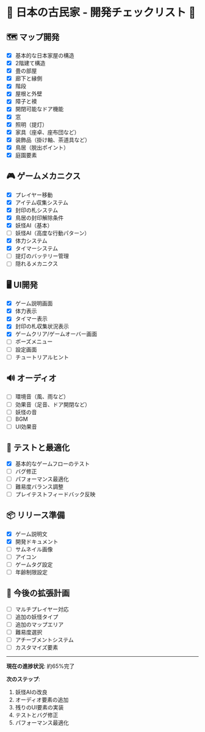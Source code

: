 # 🏮 日本の古民家 - 開発チェックリスト 🏮

## 🗺️ マップ開発
- [x] 基本的な日本家屋の構造
- [x] 2階建て構造
- [x] 畳の部屋
- [x] 廊下と縁側
- [x] 階段
- [x] 屋根と外壁
- [x] 障子と襖
- [x] 開閉可能なドア機能
- [x] 窓
- [x] 照明（提灯）
- [x] 家具（座卓、座布団など）
- [x] 装飾品（掛け軸、茶道具など）
- [x] 鳥居（脱出ポイント）
- [x] 庭園要素

## 🎮 ゲームメカニクス
- [x] プレイヤー移動
- [x] アイテム収集システム
- [x] 封印の札システム
- [x] 鳥居の封印解除条件
- [x] 妖怪AI（基本）
- [ ] 妖怪AI（高度な行動パターン）
- [x] 体力システム
- [x] タイマーシステム
- [ ] 提灯のバッテリー管理
- [ ] 隠れるメカニクス

## 🖥️ UI開発
- [x] ゲーム説明画面
- [x] 体力表示
- [x] タイマー表示
- [x] 封印の札収集状況表示
- [x] ゲームクリア/ゲームオーバー画面
- [ ] ポーズメニュー
- [ ] 設定画面
- [ ] チュートリアルヒント

## 🔊 オーディオ
- [ ] 環境音（風、雨など）
- [ ] 効果音（足音、ドア開閉など）
- [ ] 妖怪の音
- [ ] BGM
- [ ] UI効果音

## 🧪 テストと最適化
- [x] 基本的なゲームフローのテスト
- [ ] バグ修正
- [ ] パフォーマンス最適化
- [ ] 難易度バランス調整
- [ ] プレイテストフィードバック反映

## 📦 リリース準備
- [x] ゲーム説明文
- [x] 開発ドキュメント
- [ ] サムネイル画像
- [ ] アイコン
- [ ] ゲームタグ設定
- [ ] 年齢制限設定

## 🚀 今後の拡張計画
- [ ] マルチプレイヤー対応
- [ ] 追加の妖怪タイプ
- [ ] 追加のマップエリア
- [ ] 難易度選択
- [ ] アチーブメントシステム
- [ ] カスタマイズ要素

---

**現在の進捗状況**: 約65%完了

**次のステップ**:
1. 妖怪AIの改良
2. オーディオ要素の追加
3. 残りのUI要素の実装
4. テストとバグ修正
5. パフォーマンス最適化